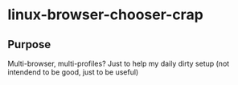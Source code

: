 # linux-browser-chooser-crap

## Purpose
Multi-browser, multi-profiles? Just to help my daily dirty setup (not intendend to be good, just to be useful)
